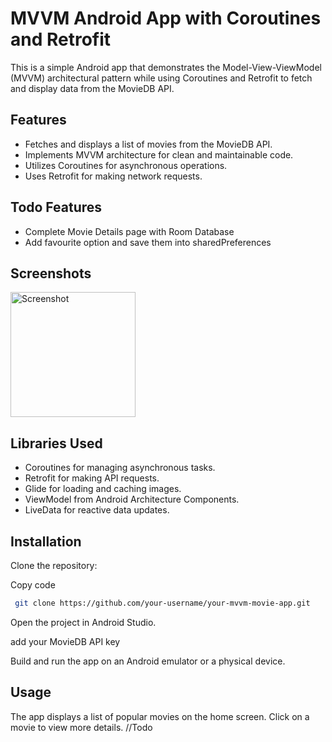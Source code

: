 
# MVVM Android App with Coroutines and Retrofit

This is a simple Android app that demonstrates the Model-View-ViewModel (MVVM) architectural pattern while using Coroutines and Retrofit to fetch and display data from the MovieDB API.

## Features

- Fetches and displays a list of movies from the MovieDB API.
- Implements MVVM architecture for clean and maintainable code.
- Utilizes Coroutines for asynchronous operations.
- Uses Retrofit for making network requests.
## Todo Features
- Complete Movie Details page with Room Database
- Add favourite option and save them into sharedPreferences


## Screenshots

<img src="https://github.com/Kochipek/mvvm-MovieApp/assets/52817694/363bb107-4c08-4816-b565-9dbdc3810334/Screenshot_20231011_233706.png" alt="Screenshot" width="200"/>

## Libraries Used
- Coroutines for managing asynchronous tasks.
- Retrofit for making API requests.
- Glide for loading and caching images.
- ViewModel from Android Architecture Components.
- LiveData for reactive data updates.

## Installation
Clone the repository:

Copy code
```bash
 git clone https://github.com/your-username/your-mvvm-movie-app.git

```
Open the project in Android Studio.

add your MovieDB API key

Build and run the app on an Android emulator or a physical device.

## Usage
The app displays a list of popular movies on the home screen.
Click on a movie to view more details. //Todo
